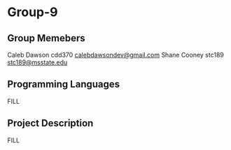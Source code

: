 # Group-9

## Group Memebers

Caleb Dawson        cdd370      calebdawsondev@gmail.com
Shane Cooney        stc189      stc189@msstate.edu
## Programming Languages

FILL

## Project Description

FILL
